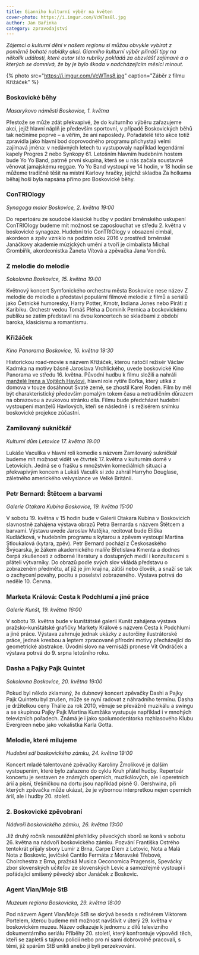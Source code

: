 ```yaml
---
title: Gianniho kulturní výběr na květen
cover-photo: https://i.imgur.com/VcWTns8l.jpg
author: Jan Bařinka
category: zpravodajství
---
```


*Zájemci o kulturní dění v našem regionu si můžou obvykle vybírat z poměrně bohaté nabídky akcí. Gianniho kulturní výběr přináší tipy na několik událostí, které autor této rubriky pokládá za obzvlášť zajímavé a o kterých se domnívá, že by je bylo škoda v nadcházejícím měsíci minout.*

{% photo src="https://i.imgur.com/VcWTns8.jpg" caption="Záběr z filmu Křižáček" %}

### Boskovické běhy

*Masarykovo náměstí Boskovice, 1. května*

Přestože se může zdát překvapivé, že do kulturního výběru zařazujeme akci, jejíž hlavní náplň je především sportovní, v případě Boskovických běhů tak nečiníme poprvé – a věřím, že ani naposledy. Pořadatelé této akce totiž zpravidla jako hlavní bod doprovodného programu přichystají velmi zajímavá jména: v nedávných letech tu vystupovaly například legendární kapely Progres 2 nebo Synkopy 61. Letošním hlavním hudebním hostem bude Yo Yo Band, patrně první skupina, která se u nás začala soustavně věnovat jamajskému reggae. Yo Yo Band vystoupí ve 14 hodin, v 18 hodin se můžeme tradičně těšit na místní Karlovy hračky, jejichž skladba Za holkama běhaj hoši byla napsána přímo pro Boskovické běhy.

### ConTRIOlogy

*Synagoga maior Boskovice, 2. května 19:00*

Do repertoáru ze soudobé klasické hudby v podání brněnského uskupení ConTRIOlogy budeme mít možnost se zaposlouchat ve středu 2. května v boskovické synagoze. Hudební trio ConTRIOlogy v obsazení cimbál, akordeon a zpěv vzniklo na podzim roku 2016 v prostředí brněnské Janáčkovy akademie múzických umění a tvoří je cimbalista Michal Grombiřík, akordeonistka Žaneta Vítová a zpěvačka Jana Vondrů.

### Z melodie do melodie

*Sokolovna Boskovice, 15. května 19:00*

Květnový koncert Symfonického orchestru města Boskovice nese název Z melodie do melodie a představí populární filmové melodie z filmů a seriálů jako Četnické humoresky, Harry Potter, Kmotr, Indiana Jones nebo Piráti z Karibiku. Orchestr vedou Tomáš Pléha a Dominik Pernica a boskovickému publiku se zatím představil na dvou koncertech se skladbami z období baroka, klasicismu a romantismu.

### Křižáček

*Kino Panorama Boskovice, 16. května 19:30*

Historickou road-movie s názvem Křižáček, kterou natočil režisér Václav Kadrnka na motivy básně Jaroslava Vrchlického, uvede boskovické Kino Panorama ve středu 16. května. Původní hudbu k filmu složili a nahráli [manželé Irena a Vojtěch Havlovi](http://www.ohlasy.info/clanky/2018/04/rozhovor-havlovi.html), hlavní role rytíře Bořka, který utíká z domova v touze dosáhnout Svaté země, se zhostil Karel Roden. Film by měl být charakteristický především pomalým tokem času a netradičním důrazem na obrazovou a zvukovou stránku díla. Filmu bude předcházet hudební vystoupení manželů Havlových, kteří se následně i s režisérem snímku boskovické projekce zúčastní.

### Zamilovaný sukničkář

*Kulturní dům Letovice 17. května 19:00*

Lukáše Vaculíka v  hlavní roli komedie s názvem Zamilovaný sukničkář budeme mít možnost vidět ve čtvrtek 17. května v kulturním domě v Letovicích. Jedná se o frašku s množstvím komediálních situací a překvapivým koncem a Lukáš Vaculík si zde zahrál Harryho Douglase, záletného amerického velvyslance ve Velké Británii.

### Petr Bernard: Štětcem a barvami

*Galerie Otakara Kubína Boskovice, 19. května 15:00*

V sobotu 19. května v 15 hodin bude v Galerii Otakara Kubína v Boskovicích slavnostně zahájena výstava obrazů Petra Bernarda s názvem Štětcem a barvami. Výstavu uvede Jaroslav Matějka, recitovat bude Eliška Kudláčková, v hudebním programu s kytarou a zpěvem vystoupí Martina Stloukalová (kytara, zpěv). Petr Bernard pochází z Českosaského Švýcarska, je žákem akademického malíře Břetislava Kmenta a dodnes čerpá zkušenosti z odborné literatury a dostupných medií i konzultacemi s přáteli výtvarníky. Do obrazů podle svých slov vkládá představu o zobrazeném předmětu, ať již je jím krajina, zátiší nebo člověk, a snaží se tak o zachycení povahy, pocitu a poselství zobrazeného. Výstava potrvá do neděle 10. Června.

### Marketa Králová: Cesta k Podchlumí a jiné práce

*Galerie Kunšt, 19. května 16:00*

V sobotu 19. května bude v kunštátské galerii Kunšt zahájena výstava pražsko-kunštátské grafičky Markety Králové s názvem Cesta k Podchlumí a jiné práce. Výstava zahrnuje jednak ukázky z autorčiny ilustrátorské práce, jednak kresbou a leptem zpracované přírodní motivy přecházející do geometrické abstrakce. Úvodní slovo na vernisáži pronese Vít Ondráček a výstava potrvá do 9. srpna letošního roku.

### Dasha a Pajky Pajk Quintet

*Sokolovna Boskovice, 20. května 19:00*

Pokud byl někdo zklamaný, že dubnový koncert zpěvačky Dashi a Pajky Pajk Quintetu byl zrušen, může se nyní radovat z náhradního termínu. Dasha je držitelkou ceny Thálie za rok 2010, věnuje se převážně muzikálu a swingu a se skupinou Pajky Pajk Martina Kumžáka vystupuje například i v mnohých televizních pořadech. Známá je i jako spolumoderátorka rozhlasového Klubu Evergreen nebo jako vokalistka Karla Gotta.

### Melodie, které milujeme

*Hudební sál boskovického zámku, 24. května 19:00*

Koncert mladé talentované zpěvačky Karolíny Žmolíkové je dalším vystoupením, které bylo zařazeno do cyklu Kruh přátel hudby. Repertoár koncertu je sestaven ze známých operních, muzikálových, ale i operetních árií a písní, třešničkou na dortu jsou například písně G. Gershwina, při kterých zpěvačka může ukázat, že je výbornou interpretkou nejen operních árií, ale i hudby 20. století.

### 2. Boskovické zpěvobraní

*Nádvoří boskovického zámku, 26. května 13:00*

Již druhý ročník nesoutěžní přehlídky pěveckých sborů se koná v sobotu 26. května na nádvoří boskovického zámku. Pozvání Františka Ostrého tentokrát přijaly sbory Lumír z Brna, Carpe Diem z Letovic, Nota a Malá Nota z Boskovic, jevíčské Cantilo Fermáta z Moravské Třebové, Choirchestra z Brna, pražská Musica Oeconomica Pragensis, Spevácky zbor slovenských učiteľov ze slovenských Levic a samozřejmě vystoupí i pořádající smíšený pěvecký sbor Janáček z Boskovic.

### Agent Vian/Moje StB

*Muzeum regionu Boskovicka, 29. května 18:00*

Pod názvem Agent Vian/Moje StB se skrývá beseda s režisérem Viktorem Portelem, kterou budeme mít možnost navštívit v úterý 29. května v boskovickém muzeu. Název odkazuje k jednomu z dílů televizního dokumentárního seriálu Příběhy 20. století, který konfrontuje výpovědi těch, kteří se zapletli s tajnou policií nebo pro ni sami dobrovolně pracovali, s těmi, již spárům StB unikli anebo jí byli perzekvováni.